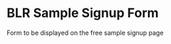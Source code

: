 BLR Sample Signup Form
==========================

Form to be displayed on the free sample signup page
